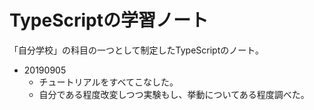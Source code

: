 # TypeScriptの学習ノート
「自分学校」の科目の一つとして制定したTypeScriptのノート。

- 20190905
    - チュートリアルをすべてこなした。
    - 自分である程度改変しつつ実験もし、挙動についてある程度調べた。